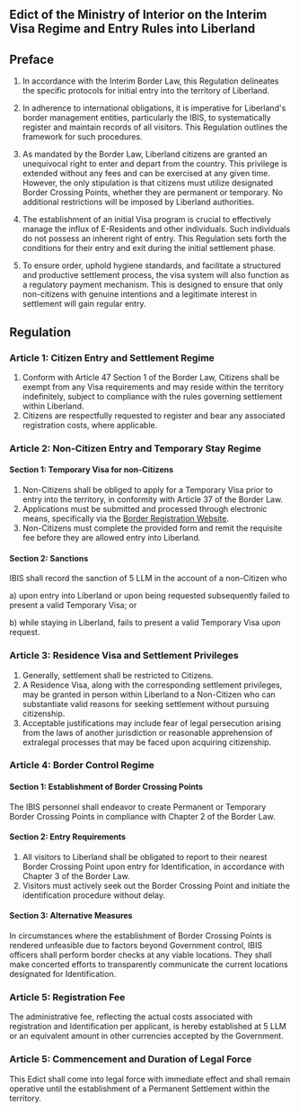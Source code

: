 ## Edict of the Ministry of Interior on the Interim Visa Regime and Entry Rules into Liberland

## Preface
1. In accordance with the Interim Border Law, this Regulation delineates the specific protocols for initial entry into the territory of Liberland.

2. In adherence to international obligations, it is imperative for Liberland's border management entities, particularly the IBIS, to systematically register and maintain records of all visitors. This Regulation outlines the framework for such procedures.

3. As mandated by the Border Law, Liberland citizens are granted an unequivocal right to enter and depart from the country. This privilege is extended without any fees and can be exercised at any given time. However, the only stipulation is that citizens must utilize designated Border Crossing Points, whether they are permanent or temporary. No additional restrictions will be imposed by Liberland authorities.

4. The establishment of an initial Visa program is crucial to effectively manage the influx of E-Residents and other individuals. Such individuals do not possess an inherent right of entry. This Regulation sets forth the conditions for their entry and exit during the initial settlement phase.

5. To ensure order, uphold hygiene standards, and facilitate a structured and productive settlement process, the visa system will also function as a regulatory payment mechanism. This is designed to ensure that only non-citizens with genuine intentions and a legitimate interest in settlement will gain regular entry.

## Regulation

### Article 1: Citizen Entry and Settlement Regime

1. Conform with Article 47 Section 1 of the Border Law, Citizens shall be exempt from any Visa requirements and may reside within the territory indefinitely, subject to compliance with the rules governing settlement within Liberland.
2. Citizens are respectfully requested to register and bear any associated registration costs, where applicable.

### Article 2: Non-Citizen Entry and Temporary Stay Regime

#### Section 1: Temporary Visa for non-Citizens
1. Non-Citizens shall be obliged to apply for a Temporary Visa prior to entry into the territory, in conformity with Article 37 of the Border Law.
2. Applications must be submitted and processed through electronic means, specifically via the [Border Registration Website](border.liberland.org).
3. Non-Citizens must complete the provided form and remit the requisite fee before they are allowed entry into Liberland.

#### Section 2: Sanctions
IBIS shall record the sanction of 5 LLM in the account of a non-Citizen who

a) upon entry into Liberland or upon being requested subsequently failed to present a valid Temporary Visa; or

b) while staying in Liberland, fails to present a valid Temporary Visa upon request.

### Article 3: Residence Visa and Settlement Privileges

1. Generally, settlement shall be restricted to Citizens.
2. A Residence Visa, along with the corresponding settlement privileges, may be granted in person within Liberland to a Non-Citizen who can substantiate valid reasons for seeking settlement without pursuing citizenship.
3. Acceptable justifications may include fear of legal persecution arising from the laws of another jurisdiction or reasonable apprehension of extralegal processes that may be faced upon acquiring citizenship.

### Article 4: Border Control Regime

#### Section 1: Establishment of Border Crossing Points
The IBIS personnel shall endeavor to create Permanent or Temporary Border Crossing Points in compliance with Chapter 2 of the Border Law.

#### Section 2: Entry Requirements
1. All visitors to Liberland shall be obligated to report to their nearest Border Crossing Point upon entry for Identification, in accordance with Chapter 3 of the Border Law. 
2. Visitors must actively seek out the Border Crossing Point and initiate the identification procedure without delay.

#### Section 3: Alternative Measures
In circumstances where the establishment of Border Crossing Points is rendered unfeasible due to factors beyond Government control, IBIS officers shall perform border checks at any viable locations. They shall make concerted efforts to transparently communicate the current locations designated for Identification.

### Article 5: Registration Fee
The administrative fee, reflecting the actual costs associated with registration and Identification per applicant, is hereby established at 5 LLM or an equivalent amount in other currencies accepted by the Government.

### Article 5: Commencement and Duration of Legal Force

This Edict shall come into legal force with immediate effect and shall remain operative until the establishment of a Permanent Settlement within the territory.
